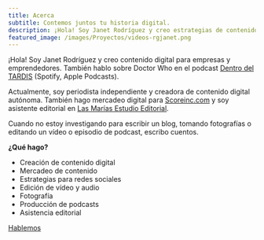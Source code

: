 ```yaml
---
title: Acerca
subtitle: Contemos juntos tu historia digital.
description: ¡Hola! Soy Janet Rodríguez y creo estrategias de contenidos digitales y redes sociales para empresas y emprendedores.
featured_image: /images/Proyectos/videos-rgjanet.png
---
```


¡Hola! Soy Janet Rodríguez y creo contenido digital para empresas y emprendedores. También hablo sobre Doctor Who en el podcast [Dentro del TARDIS](http://www.anchor.com/dentrodeltardis) (Spotify, Apple Podcasts).

Actualmente, soy periodista independiente y creadora de contenido digital autónoma. También hago mercadeo digital para [Scoreinc.com](http://www.scoreinc.com) y soy asistente editorial en [Las Marías Estudio Editorial](http://www.lasmariaseditorial.com).

Cuando no estoy investigando para escribir un blog, tomando fotografías o editando un vídeo o episodio de podcast, escribo cuentos.

**¿Qué hago?**

* Creación de contenido digital
* Mercadeo de contenido
* Estrategias para redes sociales
* Edición de vídeo y audio
* Fotografía
* Producción de podcasts
* Asistencia editorial

<a href="mailto:janet@rgjanet.com" class="button button--large">Hablemos</a>
